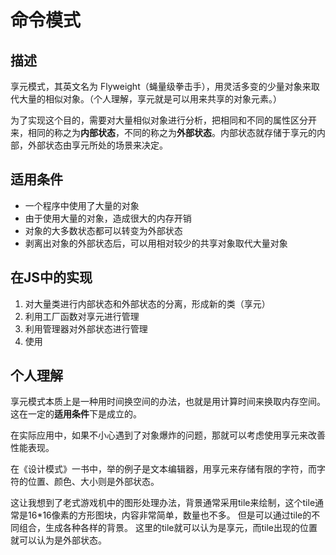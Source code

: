 # 命令模式

## 描述

享元模式，其英文名为 Flyweight（蝇量级拳击手），用灵活多变的少量对象来取代大量的相似对象。（个人理解，享元就是可以用来共享的对象元素。）

为了实现这个目的，需要对大量相似对象进行分析，把相同和不同的属性区分开来，相同的称之为**内部状态**，不同的称之为**外部状态**。内部状态就存储于享元的内部，外部状态由享元所处的场景来决定。

## 适用条件

* 一个程序中使用了大量的对象
* 由于使用大量的对象，造成很大的内存开销
* 对象的大多数状态都可以转变为外部状态
* 剥离出对象的外部状态后，可以用相对较少的共享对象取代大量对象

## 在JS中的实现

1. 对大量类进行内部状态和外部状态的分离，形成新的类（享元）
2. 利用工厂函数对享元进行管理
3. 利用管理器对外部状态进行管理
4. 使用

## 个人理解

享元模式本质上是一种用时间换空间的办法，也就是用计算时间来换取内存空间。这在一定的**适用条件**下是成立的。

在实际应用中，如果不小心遇到了对象爆炸的问题，那就可以考虑使用享元来改善性能表现。

在《设计模式》一书中，举的例子是文本编辑器，用享元来存储有限的字符，而字符的位置、颜色、大小则是外部状态。

这让我想到了老式游戏机中的图形处理办法，背景通常采用tile来绘制，这个tile通常是16*16像素的方形图块，内容非常简单，数量也不多。
但是可以通过tile的不同组合，生成各种各样的背景。
这里的tile就可以认为是享元，而tile出现的位置就可以认为是外部状态。

